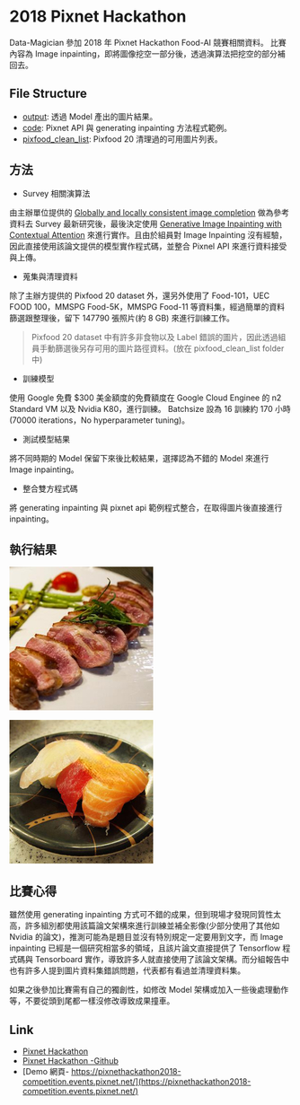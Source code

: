 # 2018 Pixnet Hackathon

Data-Magician 參加 2018 年 Pixnet Hackathon Food-AI 競賽相關資料。
比賽內容為 Image inpainting，即將圖像挖空一部分後，透過演算法把挖空的部分補回去。

## File Structure

- [output](output): 透過 Model 產出的圖片結果。
- [code](code): Pixnet API 與 generating inpainting 方法程式範例。
- [pixfood_clean_list](pixfood_clean_list): Pixfood 20 清理過的可用圖片列表。

## 方法

- Survey 相關演算法

由主辦單位提供的 [Globally and locally consistent image completion](http://hi.cs.waseda.ac.jp/~iizuka/projects/completion/en/) 做為參考資料去 Survey 最新研究後，最後決定使用 [Generative Image Inpainting with Contextual Attention](https://github.com/JiahuiYu/generative_inpainting) 來進行實作。且由於組員對 Image Inpainting 沒有經驗，因此直接使用該論文提供的模型實作程式碼，並整合 Pixnel API 來進行資料接受與上傳。

- 蒐集與清理資料

除了主辦方提供的 Pixfood 20 dataset 外，還另外使用了 Food-101，UEC FOOD 100，MMSPG Food-5K，MMSPG Food-11 等資料集，經過簡單的資料篩選跟整理後，留下 147790 張照片(約 8 GB) 來進行訓練工作。

> Pixfood 20 dataset 中有許多非食物以及 Label 錯誤的圖片，因此透過組員手動篩選後另存可用的圖片路徑資料。(放在 pixfood_clean_list folder 中)

- 訓練模型

使用 Google 免費 $300 美金額度的免費額度在 Google Cloud Enginee 的 n2 Standard VM 以及 Nvidia K80，進行訓練。 Batchsize 設為 16 訓練約 170 小時(70000 iterations，No hyperparameter tuning)。

- 測試模型結果

將不同時期的 Model 保留下來後比較結果，選擇認為不錯的 Model 來進行 Image inpainting。

- 整合雙方程式碼

將 generating inpainting 與 pixnet api 範例程式整合，在取得圖片後直接進行 inpainting。

## 執行結果

![img_1](output/1_gen_image.png)

![img_3](output/3_gen_image.png)

## 比賽心得

雖然使用 generating inpainting 方式可不錯的成果，但到現場才發現同質性太高，許多組別都使用該篇論文架構來進行訓練並補全影像(少部分使用了其他如 Nvidia 的論文)，推測可能為是題目並沒有特別規定一定要用到文字，而 Image inpainting 已經是一個研究相當多的領域，且該片論文直接提供了 Tensorflow 程式碼與 Tensorboard 實作，導致許多人就直接使用了該論文架構。而分組報告中也有許多人提到圖片資料集錯誤問題，代表都有看過並清理資料集。

如果之後參加比賽需有自己的獨創性，如修改 Model 架構或加入一些後處理動作等，不要從頭到尾都一樣沒修改導致成果撞車。

## Link

- [Pixnet Hackathon](https://pixnethackathon2018-competition.events.pixnet.net/)
- [Pixnet Hackathon -Github](https://github.com/pixnet/2018-pixnet-hackathon/blob/master/demos/foodai/api_test_0731.py)
- [Demo 網頁- https://pixnethackathon2018-competition.events.pixnet.net/](https://pixnethackathon2018-competition.events.pixnet.net/)
